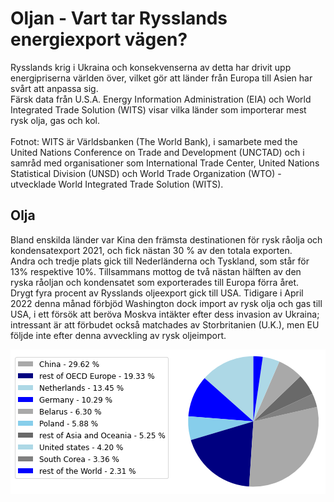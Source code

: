 # Oljan - Vart tar Rysslands energiexport vägen?

Rysslands krig i Ukraina och konsekvenserna av detta har drivit upp energipriserna världen över, vilket gör att länder från Europa till Asien har svårt att anpassa sig.
<br>
Färsk data från U.S.A. Energy Information Administration (EIA) och World Integrated Trade Solution (WITS) visar vilka länder som importerar mest rysk olja, gas och kol.
<br>
<br>
Fotnot: WITS är Världsbanken (The World Bank), i samarbete med the United Nations Conference on Trade and Development (UNCTAD) och i samråd med organisationer som International Trade Center, United Nations Statistical Division (UNSD) och World Trade Organization (WTO) - utvecklade World Integrated Trade Solution (WITS).
<br>

## Olja
Bland enskilda länder var Kina den främsta destinationen för rysk råolja och kondensatexport 2021, och fick nästan 30 % av den totala exporten.
<br>
Andra och tredje plats gick till Nederländerna och Tyskland, som står för 13% respektive 10%. Tillsammans mottog de två nästan hälften av den ryska råoljan och kondensatet som exporterades till Europa förra året.
<br>
Drygt fyra procent av Rysslands oljeexport gick till USA. Tidigare i April 2022 denna månad förbjöd Washington dock import av rysk olja och gas till USA, i ett försök att beröva Moskva intäkter efter dess invasion av Ukraina; intressant är att förbudet också matchades av Storbritanien (U.K.), men EU följde inte efter denna avveckling av rysk oljeimport.

<img src="https://github.com/IoT-Dude/blogg_mtrl/blob/main/piechart_olja.png"/>
